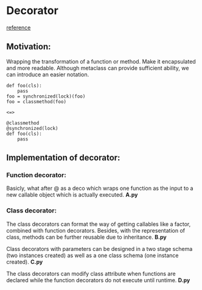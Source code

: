# Decorator
[reference](https://peps.python.org/pep-0318/)

## Motivation:
Wrapping the transformation of a function or method. Make it encapsulated and more readable. Although metaclass can provide sufficient ability, we can introduce an easier notation. 

```
def foo(cls):
    pass
foo = synchronized(lock)(foo)
foo = classmethod(foo)

<=>

@classmethod
@synchronized(lock)
def foo(cls):
    pass
```

## Implementation of decorator:

### Function decorator:
Basicly, what after @ as a deco which wraps one function as the input to a new callable object which is actually executed. __A.py__

### Class decorator:
The class decorators can format the way of getting callables like a factor, combined with function decorators. Besides, with the representation of class, methods can be further reusable due to inheritance. __B.py__

Class decorators with parameters can be designed in a two stage schema (two instances created) as well as a one class schema (one instance created). __C.py__

The class decorators can modify class attribute when functions are declared while the function decorators do not execute until runtime. __D.py__